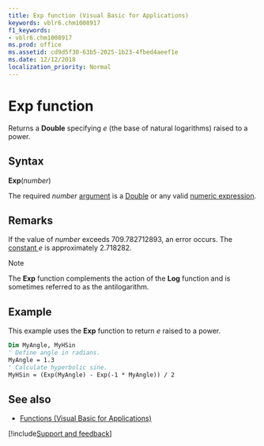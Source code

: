 ```yaml
---
title: Exp function (Visual Basic for Applications)
keywords: vblr6.chm1008917
f1_keywords:
- vblr6.chm1008917
ms.prod: office
ms.assetid: cd9d5f30-63b5-2025-1b23-4fbed4aeef1e
ms.date: 12/12/2018
localization_priority: Normal
---
```



# Exp function

Returns a **Double** specifying _e_ (the base of natural logarithms) raised to a power.

## Syntax

**Exp**(_number_)

The required _number_ [argument](../../Glossary/vbe-glossary.md#argument) is a [Double](../../Glossary/vbe-glossary.md#double-data-type) or any valid [numeric expression](../../Glossary/vbe-glossary.md#numeric-expression).

## Remarks

If the value of _number_ exceeds 709.782712893, an error occurs. The [constant ](../../Glossary/vbe-glossary.md#constant) _e_ is approximately 2.718282.

> [!NOTE] 
> The **Exp** function complements the action of the **Log** function and is sometimes referred to as the antilogarithm.


## Example

This example uses the **Exp** function to return _e_ raised to a power.


```vb
Dim MyAngle, MyHSin
' Define angle in radians.
MyAngle = 1.3    
' Calculate hyperbolic sine.
MyHSin = (Exp(MyAngle) - Exp(-1 * MyAngle)) / 2  

```

## See also

- [Functions (Visual Basic for Applications)](../functions-visual-basic-for-applications.md)

[!include[Support and feedback](~/includes/feedback-boilerplate.md)]